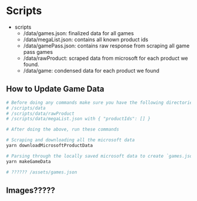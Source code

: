 # Scripts


- scripts
  - /data/games.json: finalized data for all games
  - /data/megaList.json: contains all known product ids
  - /data/gamePass.json: contains raw response from scraping all game pass games
  - /data/rawProduct: scraped data from microsoft for each product we found.
  - /data/game: condensed data for each product we found


## How to Update Game Data

```sh
# Before doing any commands make sure you have the following directories and files
# /scripts/data
# /scripts/data/rawProduct
# /scripts/data/megaList.json with { "productIds": [] }

# After doing the above, run these commands

# Scraping and downloading all the microsoft data
yarn downloadMicrosoftProductData

# Parsing through the locally saved microsoft data to create `games.json` with the minimum necessary data
yarn makeGameData

# ?????? /assets/games.json
```
## Images?????

